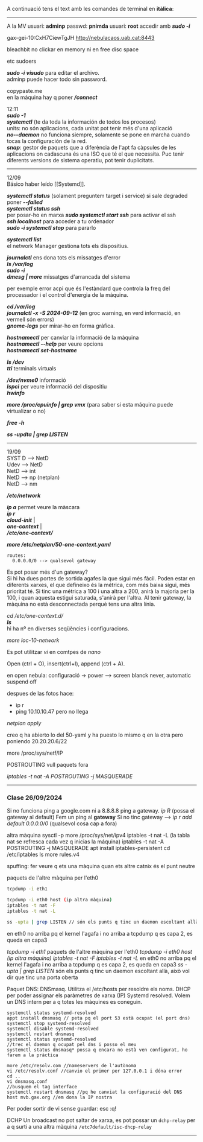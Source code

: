 A continuació tens el text amb les comandes de terminal en **itàlica**:

---

A la MV usuari: **adminp** passwd: **pnimda** usuari: **root** accedir amb **_sudo -i_**

gax-gei-10:CxH7CiewTgJH http://nebulacaos.uab.cat:8443

bleachbit no clickar en memory ni en free disc space

etc sudoers

**_sudo -i_**
**_visudo_** para editar el archivo.  
adminp puede hacer todo sin password.

copypaste.me  
en la máquina hay q poner **_/connect_**

12:11  
**_sudo -1_**  
**_systemctl_** (te da toda la información de todos los procesos)  
units: no són aplicacions, cada unitat pot tenir més d'una aplicació  
**_no--daemon_** no funciona siempre, solamente se pone en marcha cuando tocas la configuración de la red.  
**_snap_**: gestor de paquets que a diferència de l'apt fa càpsules de les aplicacions on cadascuna és una ISO que té el que necessita. Puc tenir diferents versions de sistema operatiu, pot tenir duplicitats.

---

12/09  
Básico haber leído [[Systemd]].


**_systemctl status_** (solament preguntem target i service) si sale degraded poner **_--failed_**  
**_systemctl status ssh_**  
per posar-ho en marxa **_sudo systemctl start ssh_** para activar el ssh  
**_ssh localhost_** para acceder a tu ordenador  
**_sudo -i systemctl stop_** para pararlo

**_systemctl list_**  
el network Manager gestiona tots els dispositius.

**_journalctl_** ens dona tots els missatges d'error  
**_ls /var/log_**  
**_sudo -i_**  
**_dmesg | more_** missatges d'arrancada del sistema

per exemple error acpi que és l'estàndard que controla la freq del processador i el control d'energia de la màquina.

**_cd /var/log_**  
**_journalctl -x -S 2024-09-12_** (en groc warning, en verd informació, en vermell són errors)  
**_gnome-logs_** per mirar-ho en forma gràfica.

**_hostnamectl_** per canviar la informació de la màquina  
**_hostnamectl --help_** per veure opcions  
**_hostnamectl set-hostname_**

**_ls /dev_**  
**_tti_** terminals virtuals

**_/dev/nvme0_** informació  
**_lspci_** per veure informació del dispositiu  
**_hwinfo_**  

**_more /proc/cpuinfo | grep vmx_** (para saber si esta máquina puede virtualizar o no)

**_free -h_**

**_ss -updta | grep LISTEN_**

---

19/09  
SYST D --> NetD  
Udev --> NetD  
NetD --> int  
NetD --> np (netplan)  
NetD --> nm

**_/etc/network_**

**_ip a_** permet veure la màscara  
**_ip r_**  
**_cloud-init_** |  
**_one-context_** |  
**_/etc/one-context/_**

**_more /etc/netplan/50-one-context.yaml_**  
```
routes: 
  0.0.0.0/0 --> qualsevol gateway
```

Es pot posar més d'un gateway?  
Si hi ha dues portes de sortida agafes la que sigui més fàcil. Poden estar en diferents xarxes, el que defineixo és la métrica, com més baixa sigui, més prioritat té. Si tinc una métrica a 100 i una altra a 200, anirà la majoria per la 100, i quan aquesta estigui saturada, s'anirà per l'altra. Al tenir gateway, la màquina no està desconnectada perquè tens una altra línia.

*cd /etc/one-context.d/*  
**_ls_**  
hi ha nº en diverses seqüències i configuracions.

*more loc-10-network*

Es pot utilitzar _vi_ en comtpes de _nano_

Open (ctrl + O), insert(ctrl+I), append (ctrl + A).

en open nebula: configuració -> power --> screen blanck never, automatic suspend off

despues de las fotos hace:
* ip r
* ping 10.10.10.47 pero no llega

_netplan apply_

creo q ha abierto lo del 50-yaml y ha puesto lo mismo q en la otra pero poniendo 20.20.20.6/22

more /proc/sys/netf/IP

POSTROUTING vull paquets fora

_iptables -t nat -A POSTROUTING -j MASQUERADE_


---
### Clase 26/09/2024

Si no funciona ping a google.com ni a 8.8.8.8 ping a gateway.
*ip R* (possa el gateway al default)
Fem un ping al **gateway**
Si no tinc gateway --> *ip r add default 0.0.0.0/0* (qualsevol cosa cap a fora)

altra màquina sysctl -p
more /proc/sys/net/ipv4
iptables -t nat -L (la tabla nat se refresca cada vez q inicias la máquina)
iptables -t nat -A POSTROUTING -j MASQUERADE
apt install iptables-persistent 
cd /etc/iptables
ls
more rules.v4

spuffing: fer veure q ets una màquina quan ets altre
catnix és el punt neutre

paquets de l'altre màquina per l'eth0

```bash
tcpdump -i eth1

tcpdump -i eth0 host (ip altra màquina)
iptables -t nat -F
iptables -t nat -L

ss -upta | grep LISTEN // són els punts q tinc un daemon escoltant allà, això vol dir que tinc una porta oberta
```
en eth0 no arriba pq el kernel l'agafa i no arriba a tcpdump q es capa 2, es queda en capa3


*tcpdump -i eth1* 
paquets de l'altre màquina per l'eth0
*tcpdump -i eth0 host (ip altra màquina)*
*iptables -t nat -F*
*iptables -t nat -L*
en eth0 no arriba pq el kernel l'agafa i no arriba a tcpdump q es capa 2, es queda en capa3
*ss -upta | grep LISTEN* són els punts q tinc un daemon escoltant allà, això vol dir que tinc una porta oberta

Paquet DNS: DNSmasq. Utilitza el /etc/hosts per resoldre els noms.
DHCP per poder assignar els paràmetres de xarxa (IP)
Systemd resolved. Volem un DNS intern per a q totes les màquines es coneguin.


```console
systemctl status systemd-resolved
appt install dnsmasq // peta pq el port 53 està ocupat (el port dns)
systemctl stop systemd-resolved
systemctl disable systemd-resolved
systemctl restart dnsmasq
systemctl status systemd-resolved
//trec el daemon q ocupat pel dns i posso el meu
systemctl status dnsmasq* possa q encara no està ven configurat, ho farem a la pràctica
```

```console
more /etc/resolv.com //nameservers de l'autònoma
vi /etc/resolv.conf //canvio el primer per 127.0.0.1 i dóna error
cd ..
vi dnsmasq.conf
//busquem el tag interface
systemctl restart dnsmasq //pq he canviat la configuració del DNS
host mvb.gax.org //em dona la IP nostra
```

Per poder sortir de vi sense guardar: esc :q!

DCHP
Un broadcast no pot saltar de xarxa, es pot possar un `dchp-relay`  per a q surti a una altra màquina
`/etc7default/isc-dhcp-relay`


---
